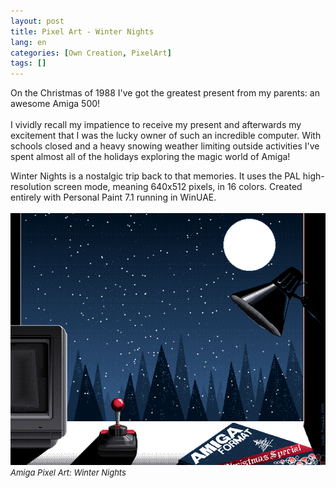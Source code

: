 ```yaml
---
layout: post
title: Pixel Art - Winter Nights
lang: en
categories: [Own Creation, PixelArt]
tags: []
---
```

On the Christmas of 1988 I've got the greatest present from my parents: an awesome Amiga 500!
<br><br>
I vividly recall my impatience to receive my present and afterwards my excitement that I was the lucky owner of such an incredible computer. With schools closed and a heavy snowing weather limiting outside activities I've spent almost all of the holidays exploring the magic world of Amiga!

Winter Nights is a nostalgic trip back to that memories. It uses the PAL high-resolution screen mode, meaning 640x512 pixels, in 16 colors. Created entirely with Personal Paint 7.1 running in WinUAE.
<br><br>
<img src="\assets\img\pixelart\amiga-pixelart-winternights.png"><br>
<span style="font-size:small; font-style: italic">Amiga Pixel Art: Winter Nights</span>